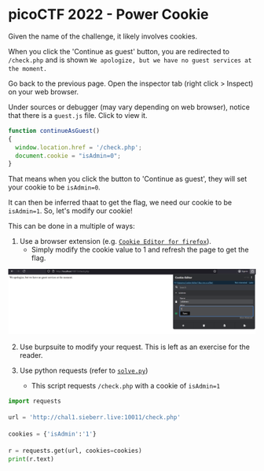 # picoCTF 2022 - Power Cookie

Given the name of the challenge, it likely involves cookies.

When you click the 'Continue as guest' button, you are redirected to `/check.php` and is shown `We apologize, but we have no guest services at the moment.`

Go back to the previous page. Open the inspector tab (right click > Inspect) on your web browser.

Under sources or debugger (may vary depending on web browser), notice that there is a `guest.js` file. Click to view it.

```js
function continueAsGuest()
{
  window.location.href = '/check.php';
  document.cookie = "isAdmin=0";
}
```

That means when you click the button to 'Continue as guest', they will set your cookie to be `isAdmin=0`.

It can then be inferred thaat to get the flag, we need our cookie to be `isAdmin=1`. So, let's modify our cookie!

This can be done in a multiple of ways:

1. Use a browser extension (e.g. [`Cookie Editor for firefox`](https://addons.mozilla.org/en-US/firefox/addon/cookie-editor/)). 
    - Simply modify the cookie value to 1 and refresh the page to get the flag.

![](img1.png)

2. Use burpsuite to modify your request. This is left as an exercise for the reader.

3. Use python requests (refer to [`solve.py`](solve.py))
    - This script requests `/check.php` with a cookie of `isAdmin=1`

```py
import requests

url = 'http://chal1.sieberr.live:10011/check.php'

cookies = {'isAdmin':'1'}

r = requests.get(url, cookies=cookies)
print(r.text)
```

